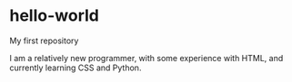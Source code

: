 # hello-world
My first repository

I am a relatively new programmer, with some experience with HTML, and currently learning CSS and Python.

